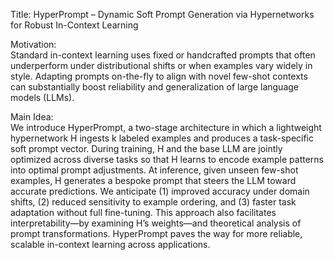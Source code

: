 Title: HyperPrompt – Dynamic Soft Prompt Generation via Hypernetworks for Robust In-Context Learning

Motivation:  
Standard in-context learning uses fixed or handcrafted prompts that often underperform under distributional shifts or when examples vary widely in style. Adapting prompts on-the-fly to align with novel few-shot contexts can substantially boost reliability and generalization of large language models (LLMs).

Main Idea:  
We introduce HyperPrompt, a two-stage architecture in which a lightweight hypernetwork H ingests k labeled examples and produces a task-specific soft prompt vector. During training, H and the base LLM are jointly optimized across diverse tasks so that H learns to encode example patterns into optimal prompt adjustments. At inference, given unseen few-shot examples, H generates a bespoke prompt that steers the LLM toward accurate predictions. We anticipate (1) improved accuracy under domain shifts, (2) reduced sensitivity to example ordering, and (3) faster task adaptation without full fine-tuning. This approach also facilitates interpretability—by examining H’s weights—and theoretical analysis of prompt transformations. HyperPrompt paves the way for more reliable, scalable in-context learning across applications.